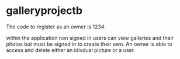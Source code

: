 # galleryprojectb
The code to register as an owner is 1234.

within the application non signed in users can view galleries and their photos but must be signed in to create their own. An owner is able to access and delete either an idivdual picture or a user.
